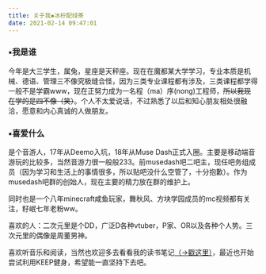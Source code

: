 ```yaml
---
title: 关于我▪冰柠配绿茶
date: 2021-02-14 09:47:01
---
```


### ▪我是谁

今年是大三学生，属兔，星座是天秤座。现在在魔都某大学学习，专业本质是机械、德语、管理三不像究极缝合怪，因为三类专业课程都有涉及，三类课程都学得一般不是学霸www，现在正努力成为一名程（ma）序(nong)工程师，~~所以我现在学的是四不像（笑）~~。个人不太爱说话，不过熟悉了以后和知心朋友相处很融洽，愿意和内心真诚的人做朋友。

### ▪喜爱什么

是个音游人，17年从Deemo入坑，18年从Muse Dash正式入圈。主要是移动端音游玩的比较多，当然音游力很一般般233。前musedash吧二吧主，现任吧务组成员（因为学习和生活上的事情很多，所以贴吧没什么空管了，十分抱歉）。作为musedash吧群的创始人，现在主要的精力放在群的维护上。

同时也是一个八年minecraft咸鱼玩家，舞秋风、方块学园成员的mc视频都有关注，籽岷七年老粉ww。

喜欢的人：二次元里是个DD，广泛D各种vtuber，P家、OR以及各种个人势。三次元里的偶像是周董男神。

喜欢听音乐和阅读，当然也欢迎多去看看我的读书笔记[（→戳这里）](/categories/阅读有感/)，最近也开始尝试利用KEEP健身，希望能一直坚持下去吧。